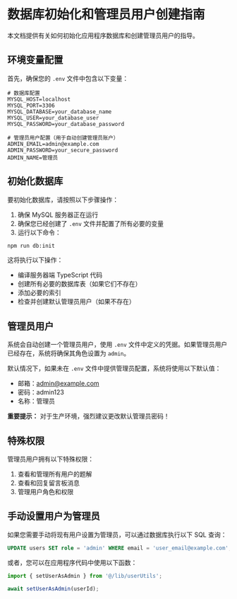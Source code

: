 # 数据库初始化和管理员用户创建指南

本文档提供有关如何初始化应用程序数据库和创建管理员用户的指导。

## 环境变量配置

首先，确保您的 `.env` 文件中包含以下变量：

```
# 数据库配置
MYSQL_HOST=localhost
MYSQL_PORT=3306
MYSQL_DATABASE=your_database_name
MYSQL_USER=your_database_user
MYSQL_PASSWORD=your_database_password

# 管理员用户配置（用于自动创建管理员账户）
ADMIN_EMAIL=admin@example.com
ADMIN_PASSWORD=your_secure_password
ADMIN_NAME=管理员
```

## 初始化数据库

要初始化数据库，请按照以下步骤操作：

1. 确保 MySQL 服务器正在运行
2. 确保您已经创建了 `.env` 文件并配置了所有必要的变量
3. 运行以下命令：

```bash
npm run db:init
```

这将执行以下操作：
- 编译服务器端 TypeScript 代码
- 创建所有必要的数据库表（如果它们不存在）
- 添加必要的索引
- 检查并创建默认管理员用户（如果不存在）

## 管理员用户

系统会自动创建一个管理员用户，使用 `.env` 文件中定义的凭据。如果管理员用户已经存在，系统将确保其角色设置为 `admin`。

默认情况下，如果未在 `.env` 文件中提供管理员配置，系统将使用以下默认值：
- 邮箱：admin@example.com
- 密码：admin123
- 名称：管理员

**重要提示：** 对于生产环境，强烈建议更改默认管理员密码！

## 特殊权限

管理员用户拥有以下特殊权限：
1. 查看和管理所有用户的题解
2. 查看和回复留言板消息
3. 管理用户角色和权限

## 手动设置用户为管理员

如果您需要手动将现有用户设置为管理员，可以通过数据库执行以下 SQL 查询：

```sql
UPDATE users SET role = 'admin' WHERE email = 'user_email@example.com';
```

或者，您可以在应用程序代码中使用以下函数：

```typescript
import { setUserAsAdmin } from '@/lib/userUtils';

await setUserAsAdmin(userId);
``` 